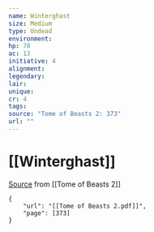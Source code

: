 ```yaml
---
name: Winterghast
size: Medium
type: Undead
environment: 
hp: 78
ac: 13
initiative: 4
alignment: 
legendary: 
lair: 
unique: 
cr: 4
tags: 
source: "Tome of Beasts 2: 373"
url: ""
---
```

# [[Winterghast]]

[Source](zotero://open-pdf/library/items/9UQIAB6R?page=373) from [[Tome of Beasts 2]]

```pdf
{
	"url": "[[Tome of Beasts 2.pdf]]",
	"page": [373]
}
```

